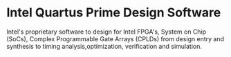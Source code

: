 # Intel Quartus Prime Design Software  
Intel's proprietary software to design for Intel FPGA's, System on Chip (SoCs), Complex Programmable Gate Arrays (CPLDs) from design entry and synthesis to timing analysis,optimization, verification and simulation.
